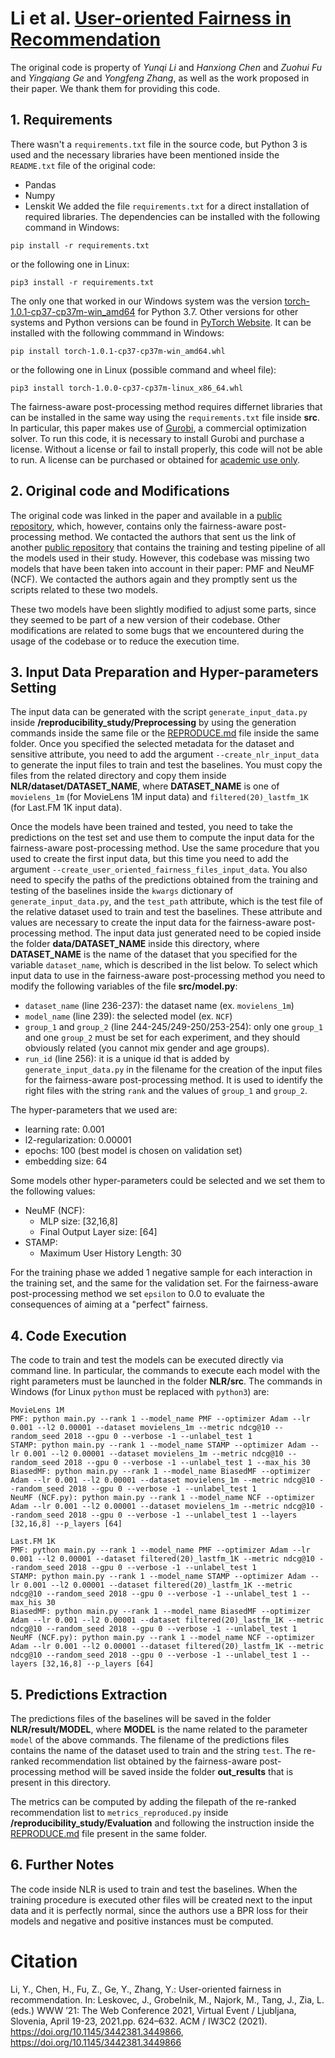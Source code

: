 # Li et al. [User-oriented Fairness in Recommendation](https://doi.org/10.1145/3442381.3449866)
The original code is property of *Yunqi Li* and *Hanxiong Chen* and *Zuohui Fu* and *Yingqiang Ge* and *Yongfeng Zhang*, as well as the work proposed in their paper.
We thank them for providing this code.

## 1. Requirements
There wasn't a `requirements.txt` file in the source code, but Python 3 is used and the necessary libraries have been mentioned inside the `README.txt` file of the original code:
- Pandas
- Numpy
- Lenskit
We added the file `requirements.txt` for a direct installation of required libraries. The dependencies can be installed with the following command in Windows:
```shell script
pip install -r requirements.txt
```
or the following one in Linux:
```shell script
pip3 install -r requirements.txt
```

The only one that worked in our Windows system was the version [torch-1.0.1-cp37-cp37m-win_amd64](https://download.pytorch.org/whl/cpu/torch-1.0.1-cp37-cp37m-win_amd64.whl) for Python 3.7.
Other versions for other systems and Python versions can be found in [PyTorch Website](https://download.pytorch.org/whl/torch_stable.html).
It can be installed with the following commmand in Windows:
```shell script
pip install torch-1.0.1-cp37-cp37m-win_amd64.whl
```
or the following one in Linux (possible command and wheel file):
```shell script
pip3 install torch-1.0.0-cp37-cp37m-linux_x86_64.whl
```

The fairness-aware post-processing method requires differnet libraries that can be installed in the same way using the `requirements.txt` file
inside **src**. In particular, this paper makes use of [Gurobi](https://www.gurobi.com/), a commercial optimization solver. To run this code,
it is necessary to install Gurobi and purchase a license. Without a license or fail to install properly, this code will not be able to run.
A license can be purchased or obtained for [academic use only](https://www.gurobi.com/academia/academic-program-and-licenses/).

## 2. Original code and Modifications
The original code was linked in the paper and available in a [public repository](https://github.com/rutgerswiselab/user-fairness), which, however, contains only the
fairness-aware post-processing method. We contacted the authors that sent us the link of another [public repository](https://github.com/rutgerswiselab/NLR) that contains the training and testing
pipeline of all the models used in their study. However, this codebase was missing two models that have been taken into account in their paper: PMF and NeuMF (NCF). We contacted
the authors again and they promptly sent us the scripts related to these two models.

These two models have been slightly modified to adjust some parts, since they seemed to be part of a new version of their codebase. Other modifications are related
to some bugs that we encountered during the usage of the codebase or to reduce the execution time.

## 3. Input Data Preparation and Hyper-parameters Setting
The input data can be generated with the script `generate_input_data.py` inside **/reproducibility_study/Preprocessing** by using the generation commands
inside the same file or the [REPRODUCE.md](../../Preprocessing/REPRODUCE.md) file inside the same folder. Once you specified the selected metadata for the dataset and sensitive attribute,
you need to add the argument `--create_nlr_input_data` to generate the input files to train and test the baselines. You must copy the files from the
related directory and copy them inside **NLR/dataset/DATASET_NAME**, where **DATASET_NAME** is one of `movielens_1m` (for MovieLens 1M input data) and
`filtered(20)_lastfm_1K` (for Last.FM 1K input data). 

Once the models have been trained and tested, you need to take the predictions on the test set and use them to compute the input data for the fairness-aware
post-processing method. Use the same procedure that you used to create the first input data, but this time you need to add the argument
`--create_user_oriented_fairness_files_input_data`. You also need to specify the paths of the predictions obtained from the training and testing of the baselines
inside the `kwargs` dictionary of `generate_input_data.py`, and the `test_path` attribute, which is the test file of the relative dataset used to train and test
the baselines. These attribute and values are necessary to create the input data for the fairness-aware post-processing method.
The input data just generated need to be copied inside the folder **data/DATASET_NAME** inside this directory, where **DATASET_NAME** is the name
of the dataset that you specified for the variable `dataset_name`, which is described in the list below.
To select which input data to use in the fairness-aware post-processing method you need to modify the following variables of the file **src/model.py**:
- `dataset_name` (line 236-237): the dataset name (ex. `movielens_1m`) 
- `model_name` (line 239): the selected model (ex. `NCF`)
- `group_1` and `group_2` (line 244\-245/249\-250/253\-254): only one `group_1` and one `group_2` must be set for each experiment, and they should obviously
                                                             related (you cannot mix gender and age groups).
- `run_id` (line 256): it is a unique id that is added by `generate_input_data.py` in the filename for the creation of the input files for the fairness-aware
post-processing method. It is used to identify the right files with the string `rank` and the values of `group_1` and `group_2`.

The hyper-parameters that we used are:
- learning rate: 0.001
- l2-regularization: 0.00001
- epochs: 100 (best model is chosen on validation set)
- embedding size: 64

Some models other hyper-parameters could be selected and we set them to the following values:
- NeuMF (NCF):
    - MLP size: [32,16,8]
    - Final Output Layer size: [64]
- STAMP:
    - Maximum User History Length: 30

For the training phase we added 1 negative sample for each interaction in the training set, and the same for the validation set.
For the fairness-aware post-processing method we set `epsilon` to 0.0 to evaluate the consequences of aiming at a "perfect" fairness.

## 4. Code Execution
The code to train and test the models can be executed directly via command line. In particular, the commands to execute each model with the right parameters
must be launched in the folder **NLR/src**. The commands in Windows (for Linux `python` must be replaced with `python3`) are:

	MovieLens 1M
	PMF: python main.py --rank 1 --model_name PMF --optimizer Adam --lr 0.001 --l2 0.00001 --dataset movielens_1m --metric ndcg@10 --random_seed 2018 --gpu 0 --verbose -1 --unlabel_test 1
	STAMP: python main.py --rank 1 --model_name STAMP --optimizer Adam --lr 0.001 --l2 0.00001 --dataset movielens_1m --metric ndcg@10 --random_seed 2018 --gpu 0 --verbose -1 --unlabel_test 1 --max_his 30
	BiasedMF: python main.py --rank 1 --model_name BiasedMF --optimizer Adam --lr 0.001 --l2 0.00001 --dataset movielens_1m --metric ndcg@10 --random_seed 2018 --gpu 0 --verbose -1 --unlabel_test 1
	NeuMF (NCF.py): python main.py --rank 1 --model_name NCF --optimizer Adam --lr 0.001 --l2 0.00001 --dataset movielens_1m --metric ndcg@10 --random_seed 2018 --gpu 0 --verbose -1 --unlabel_test 1 --layers [32,16,8] --p_layers [64]
	
	Last.FM 1K
	PMF: python main.py --rank 1 --model_name PMF --optimizer Adam --lr 0.001 --l2 0.00001 --dataset filtered(20)_lastfm_1K --metric ndcg@10 --random_seed 2018 --gpu 0 --verbose -1 --unlabel_test 1
	STAMP: python main.py --rank 1 --model_name STAMP --optimizer Adam --lr 0.001 --l2 0.00001 --dataset filtered(20)_lastfm_1K --metric ndcg@10 --random_seed 2018 --gpu 0 --verbose -1 --unlabel_test 1 --max_his 30
	BiasedMF: python main.py --rank 1 --model_name BiasedMF --optimizer Adam --lr 0.001 --l2 0.00001 --dataset filtered(20)_lastfm_1K --metric ndcg@10 --random_seed 2018 --gpu 0 --verbose -1 --unlabel_test 1
	NeuMF (NCF.py): python main.py --rank 1 --model_name NCF --optimizer Adam --lr 0.001 --l2 0.00001 --dataset filtered(20)_lastfm_1K --metric ndcg@10 --random_seed 2018 --gpu 0 --verbose -1 --unlabel_test 1 --layers [32,16,8] --p_layers [64]
	


## 5. Predictions Extraction
The predictions files of the baselines will be saved in the folder **NLR/result/MODEL**, where **MODEL** is the name related to the parameter `model` of
the above commands. The filename of the predictions files contains the name of the dataset used to train and the string `test`.
The re-ranked recommendation list obtained by the fairness-aware post-processing method will be saved inside the folder **out_results** that is present in this directory.

The metrics can be computed by adding the filepath of the re-ranked recommendation list to `metrics_reproduced.py` inside **/reproducibility_study/Evaluation** and following
the instruction inside the [REPRODUCE.md](../../Evaluation/REPRODUCE.md) file present in the same folder.

## 6. Further Notes
The code inside NLR is used to train and test the baselines. When the training procedure is executed other files will be created next to the input data and
it is perfectly normal, since the authors use a BPR loss for their models and negative and positive instances must be computed.

# Citation
Li, Y., Chen, H., Fu, Z., Ge, Y., Zhang, Y.: User-oriented fairness in recommendation. In: Leskovec, J., Grobelnik, M., Najork, M., Tang, J., Zia, L.
(eds.) WWW ’21: The Web Conference 2021, Virtual Event / Ljubljana, Slovenia, April 19\-23, 2021.pp. 624–632. ACM / IW3C2 (2021).
https://doi.org/10.1145/3442381.3449866, https://doi.org/10.1145/3442381.3449866
